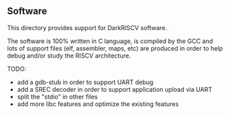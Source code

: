 ## Software

This directory provides support for DarkRISCV software.

The software is 100% written in C language, is compiled by the GCC and lots
of support files (elf, assembler, maps, etc) are produced in order to help
debug and/or study the RISCV architecture.

TODO: 

- add a gdb-stub in order to support UART debug
- add a SREC decoder in order to support application upload via UART
- split the "stdio" in other files
- add more libc features and optimize the existing features

